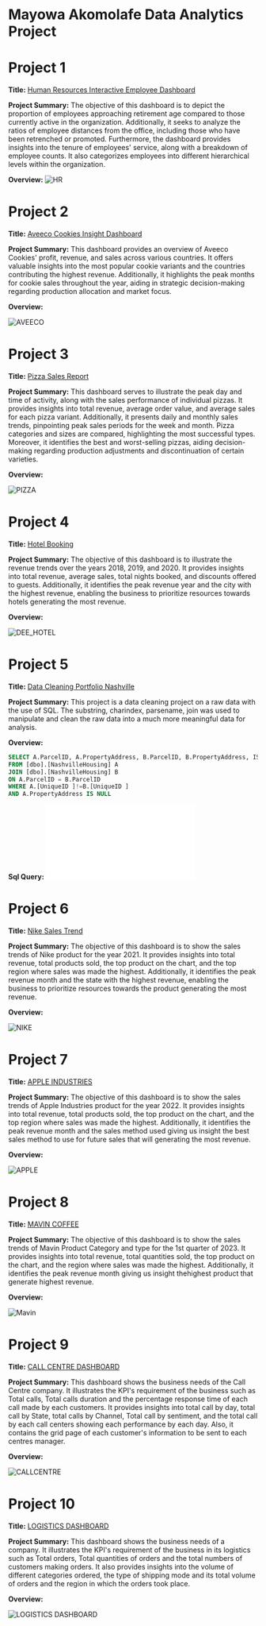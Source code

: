 # Mayowa Akomolafe Data Analytics Project
# Project 1 
**Title:** [Human Resources Interactive Employee Dashboard](https://github.com/Mayowa2/Data-Analytic-Project)

**Project Summary:** The objective of this dashboard is to depict the proportion of employees approaching retirement age compared to those currently active in the organization. Additionally, it seeks to analyze the ratios of employee distances from the office, including those who have been retrenched or promoted. Furthermore, the dashboard provides insights into the tenure of employees' service, along with a breakdown of employee counts. It also categorizes employees into different hierarchical levels within the organization.

**Overview:** 
![HR](HR.png)

# Project 2
**Title:** [Aveeco Cookies Insight Dashboard](https://github.com/Mayowa2/Data-Analytic-Project)

**Project Summary:**  This dashboard provides an overview of Aveeco Cookies' profit, revenue, and sales across various countries. It offers valuable insights into the most popular cookie variants and the countries contributing the highest revenue. Additionally, it highlights the peak months for cookie sales throughout the year, aiding in strategic decision-making regarding production allocation and market focus.

**Overview:**

![AVEECO](AVEECO.png)

# Project 3
**Title:** [Pizza Sales Report](https://github.com/Mayowa2/Data-Analytic-Project)

**Project Summary:**   This dashboard serves to illustrate the peak day and time of activity, along with the sales performance of individual pizzas. It provides insights into total revenue, average order value, and average sales for each pizza variant. Additionally, it presents daily and monthly sales trends, pinpointing peak sales periods for the week and month. Pizza categories and sizes are compared, highlighting the most successful types. Moreover, it identifies the best and worst-selling pizzas, aiding decision-making regarding production adjustments and discontinuation of certain varieties.

**Overview:**

![PIZZA](PIZZA.png)

# Project 4
**Title:** [Hotel Booking](https://github.com/Mayowa2/Data-Analytic-Project)

**Project Summary:**  The objective of this dashboard is to illustrate the revenue trends over the years 2018, 2019, and 2020. It provides insights into total revenue, average sales, total nights booked, and discounts offered to guests. Additionally, it identifies the peak revenue year and the city with the highest revenue, enabling the business to prioritize resources towards hotels generating the most revenue.

**Overview:**

![DEE_HOTEL](DEE_HOTEL.png)

# Project 5
**Title:** [Data Cleaning Portfolio Nashville](https://github.com/Mayowa2/Data-Analytic-Project)

**Project Summary:**  This project is a data cleaning project on a raw data with the use of SQL. The substring, charindex, parsename, join was used to manipulate and clean the raw data into a much more meaningful data for analysis.

**Overview:**

```sql
SELECT A.ParcelID, A.PropertyAddress, B.ParcelID, B.PropertyAddress, ISNULL(A.PropertyAddress,B.PropertyAddress)
FROM [dbo].[NashvilleHousing] A
JOIN [dbo].[NashvilleHousing] B
ON A.ParcelID = B.ParcelID
WHERE A.[UniqueID ]!=B.[UniqueID ]
AND A.PropertyAddress IS NULL
```

**Sql Query:**
![Nashville](Nashville.sql)

# Project 6
**Title:** [Nike Sales Trend](https://github.com/Mayowa2/Data-Analytic-Project)

**Project Summary:**  The objective of this dashboard is to show the sales trends of Nike product for the year 2021. It provides insights into total revenue, total products sold, the top product on the chart, and the top region where sales was made the highest. Additionally, it identifies the peak revenue month and the state with the highest revenue, enabling the business to prioritize resources towards the product generating the most revenue.

**Overview:**

![NIKE](NIKE.png)

# Project 7
**Title:** [APPLE INDUSTRIES](https://github.com/Mayowa2/Data-Analytic-Project)

**Project Summary:**  The objective of this dashboard is to show the sales trends of Apple Industries product for the year 2022. It provides insights into total revenue, total products sold, the top product on the chart, and the top region where sales was made the highest. Additionally, it identifies the peak revenue month and the sales method used giving us insight the best sales method to use for future sales that will generating the most revenue.

**Overview:**

![APPLE](APPLE.png)

# Project 8
**Title:** [MAVIN COFFEE](https://github.com/Mayowa2/Data-Analytic-Project)

**Project Summary:**  The objective of this dashboard is to show the sales trends of Mavin Product Category and type  for the 1st quarter of 2023. It provides insights into total revenue, total quantities sold, the top product on the chart, and the region where sales was made the highest. Additionally, it identifies the peak revenue month giving us insight thehighest product that generate highest revenue.

**Overview:**

![Mavin](Mavin.png)

# Project 9
**Title:** [CALL CENTRE DASHBOARD](https://github.com/Mayowa2/Data-Analytic-Project)

**Project Summary:**  This dashboard shows the business needs of the Call Centre company. It illustrates the KPI's requirement of the business such as Total calls, Total calls duration and the percentage response time of each call made by each customers. It provides insights into total call by day, total call by State, total calls by Channel, Total call by sentiment, and the total call by each call centers showing each performance by each day. Also, it contains the grid page of each customer's information to be sent to each centres manager.

**Overview:**

![CALLCENTRE](CALLCENTRE.png)


# Project 10
**Title:** [LOGISTICS DASHBOARD](https://github.com/Mayowa2/Data-Analytic-Project)

**Project Summary:**  This dashboard shows the business needs of a company. It illustrates the KPI's requirement of the business in its logistics such as Total orders, Total quantities of orders and the total numbers of customers making orders. It also provides insights into the volume of different categories ordered, the type of shipping mode and its total volume of orders and the region in which the orders took place.

**Overview:**

![LOGISTICS DASHBOARD](LOGISTICS_DASHBOARD.png)
